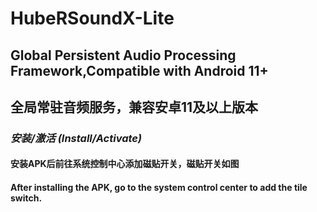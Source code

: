 # HubeRSoundX-Lite
## Global Persistent Audio Processing Framework,Compatible with Android 11+  
## 全局常驻音频服务，兼容安卓11及以上版本
### _安装/激活 (Install/Activate)_
#### 安装APK后前往系统控制中心添加磁贴开关，磁贴开关如图  
#### After installing the APK, go to the system control center to add the tile switch.
